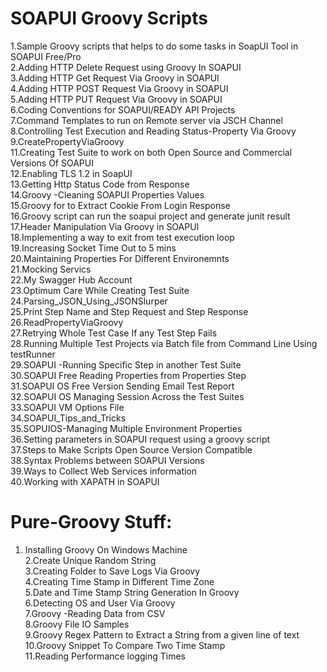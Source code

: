 SOAPUI Groovy Scripts
===================
1.Sample Groovy scripts that helps to do some tasks in SoapUI Tool in SOAPUI Free/Pro</br>
2.Adding HTTP Delete Request using Groovy In SOAPUI</br>
3.Adding HTTP Get Request Via Groovy in SOAPUI</br>
4.Adding HTTP POST Request Via Groovy in SOAPUI</br>
5.Adding HTTP PUT Request Via Groovy in SOAPUI</br>
6.Coding Conventions for SOAPUI/READY API Projects</br>
7.Command Templates to run on Remote server via JSCH Channel</br>
8.Controlling Test Execution and Reading Status-Property Via Groovy</br>
9.CreatePropertyViaGroovy</br>
11.Creating Test Suite to work on both Open Source and Commercial Versions Of SOAPUI</br>
12.Enabling TLS 1.2 in SoapUI</br>
13.Getting Http Status Code from Response</br>
14.Groovy -Cleaning SOAPUI Properties Values</br>
15.Groovy for to Extract Cookie From Login Response</br>
16.Groovy script can run the soapui project and generate junit result</br>
17.Header Manipulation Via Groovy in SOAPUI</br>
18.Implementing a way to exit from test execution loop</br>
19.Increasing Socket Time Out to 5 mins</br>
20.Maintaining Properties For Different Environemnts</br>
21.Mocking Servics</br>
22.My Swagger Hub Account</br>
23.Optimum Care While Creating Test Suite</br>
24.Parsing_JSON_Using_JSONSlurper</br>
25.Print Step Name and Step Request and Step Response</br>
26.ReadPropertyViaGroovy</br>
27.Retrying Whole Test Case If any Test Step Fails</br>
28.Running Multiple Test Projects via Batch file from Command Line Using testRunner</br>
29.SOAPUI -Running Specific Step in another Test Suite</br>
30.SOAPUI Free Reading Properties from Properties Step</br>
31.SOAPUI OS Free Version Sending Email Test Report</br>
32.SOAPUI OS Managing Session Across the Test Suites</br>
33.SOAPUI VM Options File</br>
34.SOAPUI_Tips_and_Tricks</br>
35.SOPUIOS-Managing Multiple Environment Properties</br>
36.Setting parameters in SOAPUI request using a groovy script</br>
37.Steps to Make Scripts Open Source Version Compatible</br>
38.Syntax Problems between SOAPUI Versions</br>
39.Ways to Collect Web Services information</br>
40.Working with XAPATH in SOAPUI</br>

Pure-Groovy Stuff:
===================
1. Installing Groovy On Windows Machine</br>
2.Create Unique Random String</br>
3.Creating Folder to Save Logs Via Groovy</br>
4.Creating Time Stamp in Different Time Zone</br>
5.Date and Time Stamp String Generation In Groovy</br>
6.Detecting OS and User Via Groovy</br>
7.Groovy -Reading Data from CSV</br>
8.Groovy File IO Samples</br>
9.Groovy Regex Pattern to Extract a String from a given line of text</br>
10.Groovy Snippet To Compare Two Time Stamp</br>
11.Reading Performance logging Times</br>

